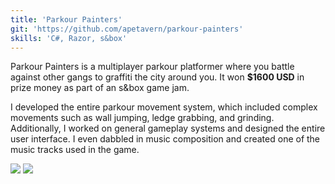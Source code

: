 ```yaml
---
title: 'Parkour Painters'
git: 'https://github.com/apetavern/parkour-painters'
skills: 'C#, Razor, s&box'
---
```


Parkour Painters is a multiplayer parkour platformer where you battle against other gangs to graffiti the city around you. It won **$1600 USD** in prize money as part of an s&box game jam.

I developed the entire parkour movement system, which included complex movements such as wall jumping, ledge grabbing, and grinding. Additionally, I worked on general gameplay systems and designed the entire user interface. I even dabbled in music composition and created one of the music tracks used in the game.

<Youtube id="4AsBBwhmxHE" />

<Img src="ex1.jpg" />

<Img src="ex2.jpg" />
